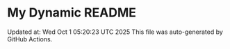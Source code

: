 # My Dynamic README
Updated at: Wed Oct  1 05:20:23 UTC 2025
This file was auto-generated by GitHub Actions.
